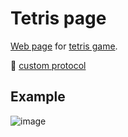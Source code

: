 # Tetris page

[Web page](https://sheshkon.github.io/tetris-site) for [tetris game](https://github.com/vitaliysheshkoff/Tetris-Multiplayer).

:link: [custom protocol](https://medium.com/swlh/custom-protocol-handling-how-to-8ac41ff651eb)

## Example
![image](https://user-images.githubusercontent.com/55100820/153743028-63cdaf3f-2664-49e2-b6f3-b76a52e8d526.png)
